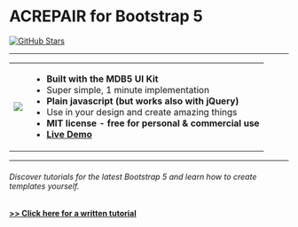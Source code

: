 # ACREPAIR for Bootstrap 5

[![GitHub Stars](https://img.shields.io/github/stars/Leuthra/acrepair?label=Star%20now&style=social)](https://github.com/Leuthra/acrepair/)
___

<table>
  <tbody>
    <tr>
      <td>
          <a href="https://acrepair.netlify.app/" alt="Bootstrap ACREPAIR 5" rel="dofollow">
          		<img src="https://user-images.githubusercontent.com/121702894/222627180-1bae0fc0-1c80-4057-8ee6-7a850a3df392.png">
          </a>
      </td>
      <td>
        <ul>
        <li><b>Built with the MDB5 UI Kit</b></li>
         <li>Super simple, 1 minute implementation</li>
         <li><b>Plain javascript (but works also with jQuery)</b></li>
         <li>Use in your design and create amazing things</li>
         <li><b>MIT license - free for personal & commercial use</b></li>
          <li><b><a href="https://acrepair.netlify.app/">Live Demo</a></b></li>
        </ul>
      </td>
    </tr>
   </tbody>
</table>


___

###### Discover tutorials for the latest Bootstrap 5 and learn how to create templates yourself.

**[>> Click here for a written tutorial](https://mdbootstrap.com/docs/standard/getting-started/quick-start/)**
